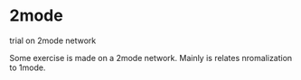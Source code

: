 2mode
=====

trial on 2mode network

Some exercise is made on a 2mode network.
Mainly is relates nromalization to 1mode. 
